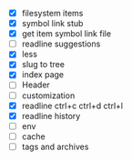 - [x] filesystem items
- [x] symbol link stub
- [x] get item symbol link file
- [ ] readline suggestions
- [x] less
- [x] slug to tree
- [x] index page
- [ ] Header
- [ ] customization
- [x] readline ctrl+c ctrl+d ctrl+l
- [x] readline history
- [ ] env
- [ ] cache
- [ ] tags and archives